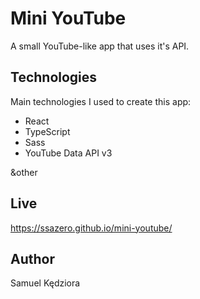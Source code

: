 # Mini YouTube

A small YouTube-like app that uses it's API.

## Technologies

Main technologies I used to create this app:

- React
- TypeScript
- Sass
- YouTube Data API v3

&other

## Live

https://ssazero.github.io/mini-youtube/

## Author

Samuel Kędziora

